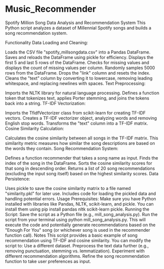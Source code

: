 # Music_Recommender
Spotify Million Song Data Analysis and Recommendation System
This Python script  analyzes a dataset of Millennial Spotify songs and builds a song recommendation system.

Functionality
Data Loading and Cleaning:

Loads the CSV file "spotify_millsongdata.csv" into a Pandas DataFrame.
Saves and reloads the DataFrame using pickle for efficiency.
Displays the first 5 and last 5 rows of the DataFrame.
Checks for missing values and displays the count of missing values per column.
Randomly samples 5000 rows from the DataFrame.
Drops the "link" column and resets the index.
Cleans the "text" column by converting it to lowercase, removing leading whitespace, and replacing newlines with spaces.
Text Preprocessing:

Imports the NLTK library for natural language processing.
Defines a function token that tokenizes text, applies Porter stemming, and joins the tokens back into a string.
TF-IDF Vectorization:

Imports the TfidfVectorizer class from scikit-learn for creating TF-IDF vectors.
Creates a TF-IDF vectorizer object, analyzing words and removing English stop words.
Transforms the "text" column into a TF-IDF matrix.
Cosine Similarity Calculation:

Calculates the cosine similarity between all songs in the TF-IDF matrix.
This similarity metric measures how similar the song descriptions are based on the words they contain.
Song Recommendation System:

Defines a function recommender that takes a song name as input.
Finds the index of the song in the DataFrame.
Sorts the cosine similarity scores for that song in descending order.
Returns a list of 20 song recommendations (excluding the input song itself) based on the highest similarity scores.
Data Persistence:

Uses pickle to save the cosine similarity matrix to a file named "similarity.pkl" for later use.
Includes code for loading the pickled data and handling potential errors.
Usage
Prerequisites:
Make sure you have Python installed with libraries like Pandas, NLTK, scikit-learn, and pickle. You can install them using pip install pandas nltk scikit-learn pickle.
Running the Script:
Save the script as a Python file (e.g., mill_song_analysis.py).
Run the script from your terminal using python mill_song_analysis.py.
This will execute the code and potentially generate recommendations based on the "Enough For You" song (or whichever song is used in the recommender function call).
Notes
This script provides a basic example of song recommendation using TF-IDF and cosine similarity.
You can modify the script to:
Use a different dataset.
Preprocess the text data further (e.g., removing punctuation, stemming vs. lemmatization).
Experiment with different recommendation algorithms.
Refine the song recommendation function to take user preferences as input.
